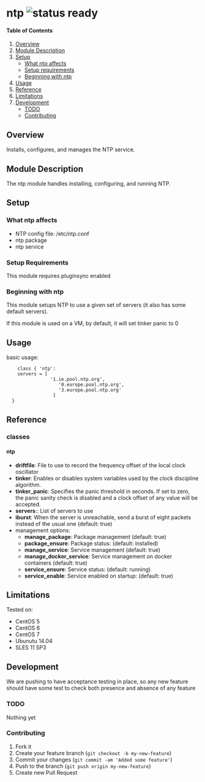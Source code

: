 # ntp ![status ready](https://img.shields.io/badge/status-ready-brightgreen.svg)

#### Table of Contents

1. [Overview](#overview)
2. [Module Description](#module-description)
3. [Setup](#setup)
    * [What ntp affects](#what-ntp-affects)
    * [Setup requirements](#setup-requirements)
    * [Beginning with ntp](#beginning-with-ntp)
4. [Usage](#usage)
5. [Reference](#reference)
5. [Limitations](#limitations)
6. [Development](#development)
    * [TODO](#todo)
    * [Contributing](#contributing)

## Overview

Installs, configures, and manages the NTP service.

## Module Description

The ntp module handles installing, configuring, and running NTP.

## Setup

### What ntp affects

* NTP config file: /etc/ntp.conf
* ntp package
* ntp service

### Setup Requirements

This module requires pluginsync enabled

### Beginning with ntp

This module setups NTP to use a given set of servers (it also has some default servers).

If this module is used on a VM, by default, it will set tinker panic to 0

## Usage

basic usage:

```puppet
	class { 'ntp':
    servers = [
                '1.ie.pool.ntp.org',
            	   '0.europe.pool.ntp.org',
            	   '3.europe.pool.ntp.org'
                 ]
  }
```

## Reference

### classes

#### ntp

* **driftfile**: File to use to record the frequency offset of the local clock oscillator
* **tinker**: Enables or disables system variables used by the clock discipline algorithm.
* **tinker_panic**: Specifies the panic threshold in seconds. If set to zero, the panic sanity check is disabled and a clock offset of any value will be accepted.
* **servers**:: List of servers to use
* **iburst**: When  the  server is unreachable, send a burst of eight packets instead of the usual one (default: true)
* management options:
  * **manage_package**: Package management (default: true)
  * **package_ensure**: Package status: (default: installed)
  * **manage_service**: Service management (default: true)
  * **manage_docker_service**: Service management on docker containers (default: true)
  * **service_ensure**: Service status: (default: running)
  * **service_enable**: Service enabled on startup: (default: true)


## Limitations

Tested on:

* CentOS 5
* CentOS 6
* CentOS 7
* Ubunutu 14.04
* SLES 11 SP3

## Development

We are pushing to have acceptance testing in place, so any new feature should
have some test to check both presence and absence of any feature

### TODO

Nothing yet

### Contributing

1. Fork it
2. Create your feature branch (`git checkout -b my-new-feature`)
3. Commit your changes (`git commit -am 'Added some feature'`)
4. Push to the branch (`git push origin my-new-feature`)
5. Create new Pull Request
